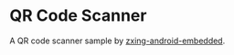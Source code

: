 # QR Code Scanner

A QR code scanner sample by [zxing-android-embedded](https://github.com/journeyapps/zxing-android-embedded).





